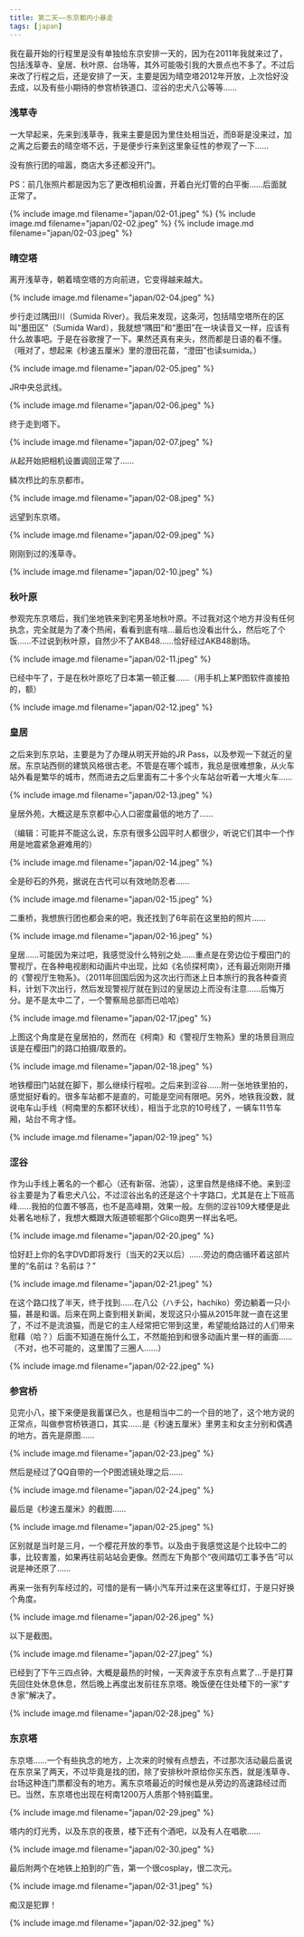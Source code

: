 ```yaml
---
title: 第二天——东京都内小暴走
tags: [japan]
---
```


我在最开始的行程里是没有单独给东京安排一天的，因为在2011年我就来过了，包括浅草寺、皇居、秋叶原、台场等，其外可能吸引我的大景点也不多了。不过后来改了行程之后，还是安排了一天，主要是因为晴空塔2012年开放，上次恰好没去成，以及有些小期待的参宫桥铁道口、涩谷的忠犬八公等等……

### 浅草寺

一大早起来，先来到浅草寺，我来主要是因为里住处相当近，而B哥是没来过，加之离之后要去的晴空塔不远，于是便步行来到这里象征性的参观了一下……

没有旅行团的喧嚣，商店大多还都没开门。

PS：前几张照片都是因为忘了更改相机设置，开着白光灯管的白平衡……后面就正常了。

{% include image.md filename="japan/02-01.jpeg" %}
{% include image.md filename="japan/02-02.jpeg" %}
{% include image.md filename="japan/02-03.jpeg" %}

### 晴空塔

离开浅草寺，朝着晴空塔的方向前进，它变得越来越大。

{% include image.md filename="japan/02-04.jpeg" %}

步行走过隅田川（Sumida River）。我后来发现，这条河，包括晴空塔所在的区叫“墨田区”（Sumida Ward），我就想“隅田”和“墨田”在一块读音又一样，应该有什么故事吧。于是在谷歌搜了一下。果然还真有来头，然而都是日语的看不懂。（哦对了，想起来《秒速五厘米》里的澄田花苗，“澄田”也读sumida。）

{% include image.md filename="japan/02-05.jpeg" %}

JR中央总武线。

{% include image.md filename="japan/02-06.jpeg" %}

终于走到塔下。

{% include image.md filename="japan/02-07.jpeg" %}

从起开始把相机设置调回正常了……

鳞次栉比的东京都市。

{% include image.md filename="japan/02-08.jpeg" %}

远望到东京塔。

{% include image.md filename="japan/02-09.jpeg" %}

刚刚到过的浅草寺。

{% include image.md filename="japan/02-10.jpeg" %}

### 秋叶原

参观完东京塔后，我们坐地铁来到宅男圣地秋叶原。不过我对这个地方并没有任何执念，完全就是为了凑个热闹，看看到底有啥…最后也没看出什么，然后吃了个饭……不过说到秋叶原，自然少不了AKB48……恰好经过AKB48剧场。

{% include image.md filename="japan/02-11.jpeg" %}

已经中午了，于是在秋叶原吃了日本第一顿正餐……（用手机上某P图软件直接拍的，额）

{% include image.md filename="japan/02-12.jpeg" %}

### 皇居

之后来到东京站，主要是为了办理从明天开始的JR Pass，以及参观一下就近的皇居。东京站西侧的建筑风格很古老。不管是在哪个城市，我总是很难想象，从火车站外看是繁华的城市，然而进去之后里面有二十多个火车站台听着一大堆火车……

{% include image.md filename="japan/02-13.jpeg" %}

皇居外苑，大概这是东京都中心人口密度最低的地方了……

（编辑：可能并不能这么说，东京有很多公园平时人都很少，听说它们其中一个作用是地震紧急避难用的）

{% include image.md filename="japan/02-14.jpeg" %}

全是砂石的外苑，据说在古代可以有效地防忍者……

{% include image.md filename="japan/02-15.jpeg" %}

二重桥，我想旅行团也都会来的吧，我还找到了6年前在这里拍的照片……

{% include image.md filename="japan/02-16.jpeg" %}

皇居……可能因为来过吧，我感觉没什么特别之处……重点是在旁边位于樱田门的警视厅，在各种电视剧和动画片中出现，比如《名侦探柯南》，还有最近刚刚开播的《警视厅生物系》。（2011年回国后因为这次出行而迷上日本旅行的我各种查资料，计划下次出行，然后发现警视厅就在到过的皇居边上而没有注意……后悔万分。是不是太中二了，一个警察局总部而已哈哈）

{% include image.md filename="japan/02-17.jpeg" %}

上图这个角度是在皇居拍的，然而在《柯南》和《警视厅生物系》里的场景目测应该是在樱田门的路口拍摄/取景的。

{% include image.md filename="japan/02-18.jpeg" %}

地铁樱田门站就在脚下，那么继续行程啦。之后来到涩谷……附一张地铁里拍的，感觉挺好看的。很多车站都不是直的，可能是空间有限吧。另外，地铁我没数，就说电车山手线（柯南里的东都环状线），相当于北京的10号线了，一辆车11节车厢，站台不弯才怪。

{% include image.md filename="japan/02-19.jpeg" %}

### 涩谷

作为山手线上著名的一个都心（还有新宿、池袋），这里自然是络绎不绝。来到涩谷主要是为了看忠犬八公，不过涩谷出名的还是这个十字路口，尤其是在上下班高峰……我拍的位置不够高，也不是高峰期，效果一般。左侧的涩谷109大楼便是此处著名地标了，我想大概跟大阪道顿堀那个Glico跑男一样出名吧。

{% include image.md filename="japan/02-20.jpeg" %}

恰好赶上你的名字DVD即将发行（当天的2天以后）……旁边的商店循环着这部片里的“名前は？名前は？”

{% include image.md filename="japan/02-21.jpeg" %}

在这个路口找了半天，终于找到……在八公（ハチ公，hachiko）旁边躺着一只小猫，甚是和谐。后来在网上查到相关新闻，发现这只小猫从2015年就一直在这里了，不过不是流浪猫，而是它的主人经常把它带到这里，希望能给路过的人们带来慰藉（哈？）后面不知道在施什么工，不然能拍到和很多动画片里一样的画面……（不对，也不可能的，这里围了三圈人……）

{% include image.md filename="japan/02-22.jpeg" %}

### 参宫桥
见完小八，接下来便是我蓄谋已久，也是相当中二的一个目的地了，这个地方说的正常点，叫做参宫桥铁道口，其实……是《秒速五厘米》里男主和女主分别和偶遇的地方。首先是原图……

{% include image.md filename="japan/02-23.jpeg" %}

然后是经过了QQ自带的一个P图滤镜处理之后……

{% include image.md filename="japan/02-24.jpeg" %}

最后是《秒速五厘米》的截图……

{% include image.md filename="japan/02-25.jpeg" %}

区别就是当时是三月，一个樱花开放的季节。以及由于我感觉这是个比较中二的事，比较害羞，如果再往前站站会更像。然而左下角那个“夜间踏切工事予告”可以说是神还原了……

再来一张有列车经过的，可惜的是有一辆小汽车开过来在这里等红灯，于是只好换个角度。

{% include image.md filename="japan/02-26.jpeg" %}

以下是截图。

{% include image.md filename="japan/02-27.jpeg" %}

已经到了下午三四点钟，大概是最热的时候，一天奔波于东京有点累了…于是打算先回住处休息休息，然后晚上再度出发前往东京塔。晚饭便在住处楼下的一家“すき家”解决了。

{% include image.md filename="japan/02-28.jpeg" %}

### 东京塔

东京塔……一个有些执念的地方，上次来的时候有点想去，不过那次活动最后虽说在东京呆了两天，不过毕竟是找的团，除了安排秋叶原给你买东西，就是浅草寺、台场这种连门票都没有的地方。离东京塔最近的时候也是从旁边的高速路经过而已。当然，东京塔也出现在柯南1200万人质那个特别篇里。

{% include image.md filename="japan/02-29.jpeg" %}

塔内的灯光秀，以及东京的夜景，楼下还有个酒吧，以及有人在唱歌……

{% include image.md filename="japan/02-30.jpeg" %}

最后附两个在地铁上拍到的广告，第一个很cosplay，很二次元。

{% include image.md filename="japan/02-31.jpeg" %}

痴汉是犯罪！

{% include image.md filename="japan/02-32.jpeg" %}

